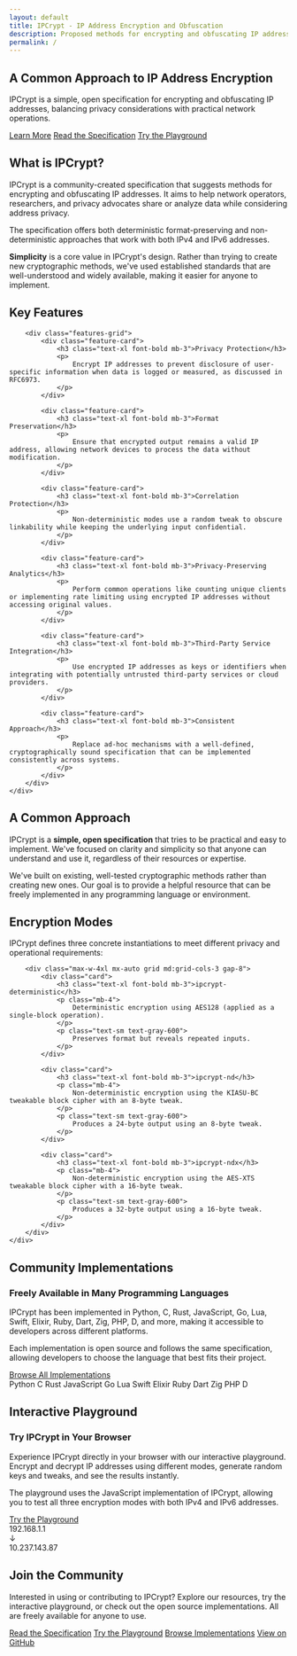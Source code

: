 ```yaml
---
layout: default
title: IPCrypt - IP Address Encryption and Obfuscation
description: Proposed methods for encrypting and obfuscating IP addresses, providing both deterministic format-preserving and non-deterministic constructions, with implementations in Python, C, Rust, JavaScript, Go, Zig, PHP, and D.
permalink: /
---
```


<section class="hero">
    <div class="container mx-auto px-4 py-12 text-center">
        <h1 class="text-4xl md:text-5xl font-bold mb-6">A Common Approach to IP Address Encryption</h1>
        <p class="text-xl max-w-3xl mx-auto mb-8">
            IPCrypt is a simple, open specification for encrypting and obfuscating IP addresses, balancing privacy considerations with practical network operations.
        </p>
        <div class="flex flex-wrap justify-center gap-4">
            <a href="{{ site.baseurl }}/about/" class="btn btn-primary">Learn More</a>
            <a href="https://datatracker.ietf.org/doc/draft-denis-ipcrypt/" class="btn btn-secondary" target="_blank" rel="noopener">Read the Specification</a>
            <a href="{{ site.baseurl }}/playground/" class="btn btn-accent">Try the Playground</a>
        </div>
    </div>
</section>

<section class="py-12 bg-white">
    <div class="container mx-auto px-4">
        <div class="max-w-3xl mx-auto">
            <h2 class="text-3xl font-bold mb-6 text-center">What is IPCrypt?</h2>
            <p class="text-lg mb-6">
                IPCrypt is a community-created specification that suggests methods for encrypting and obfuscating IP addresses. It aims to help network operators, researchers, and privacy advocates share or analyze data while considering address privacy.
            </p>
            <p class="text-lg mb-6">
                The specification offers both deterministic format-preserving and non-deterministic approaches that work with both IPv4 and IPv6 addresses.
            </p>
            <p class="text-lg mb-6">
                <strong>Simplicity</strong> is a core value in IPCrypt's design. Rather than trying to create new cryptographic methods, we've used established standards that are well-understood and widely available, making it easier for anyone to implement.
            </p>
        </div>
    </div>
</section>

<section class="py-12 bg-gray-50">
    <div class="container mx-auto px-4">
        <h2 class="text-3xl font-bold mb-12 text-center">Key Features</h2>
        
        <div class="features-grid">
            <div class="feature-card">
                <h3 class="text-xl font-bold mb-3">Privacy Protection</h3>
                <p>
                    Encrypt IP addresses to prevent disclosure of user-specific information when data is logged or measured, as discussed in RFC6973.
                </p>
            </div>
            
            <div class="feature-card">
                <h3 class="text-xl font-bold mb-3">Format Preservation</h3>
                <p>
                    Ensure that encrypted output remains a valid IP address, allowing network devices to process the data without modification.
                </p>
            </div>
            
            <div class="feature-card">
                <h3 class="text-xl font-bold mb-3">Correlation Protection</h3>
                <p>
                    Non-deterministic modes use a random tweak to obscure linkability while keeping the underlying input confidential.
                </p>
            </div>
            
            <div class="feature-card">
                <h3 class="text-xl font-bold mb-3">Privacy-Preserving Analytics</h3>
                <p>
                    Perform common operations like counting unique clients or implementing rate limiting using encrypted IP addresses without accessing original values.
                </p>
            </div>
            
            <div class="feature-card">
                <h3 class="text-xl font-bold mb-3">Third-Party Service Integration</h3>
                <p>
                    Use encrypted IP addresses as keys or identifiers when integrating with potentially untrusted third-party services or cloud providers.
                </p>
            </div>
            
            <div class="feature-card">
                <h3 class="text-xl font-bold mb-3">Consistent Approach</h3>
                <p>
                    Replace ad-hoc mechanisms with a well-defined, cryptographically sound specification that can be implemented consistently across systems.
                </p>
            </div>
        </div>
    </div>
</section>

<section class="py-12 bg-white">
    <div class="container mx-auto px-4">
        <h2 class="text-3xl font-bold mb-6 text-center">A Common Approach</h2>
        <div class="max-w-3xl mx-auto">
            <p class="text-lg mb-6">
                IPCrypt is a <strong>simple, open specification</strong> that tries to be practical and easy to implement. We've focused on clarity and simplicity so that anyone can understand and use it, regardless of their resources or expertise.
            </p>
            <p class="text-lg mb-6">
                We've built on existing, well-tested cryptographic methods rather than creating new ones. Our goal is to provide a helpful resource that can be freely implemented in any programming language or environment.
            </p>
        </div>
    </div>
</section>

<section class="py-12 bg-gray-50">
    <div class="container mx-auto px-4">
        <h2 class="text-3xl font-bold mb-6 text-center">Encryption Modes</h2>
        <p class="text-lg text-center max-w-3xl mx-auto mb-12">
            IPCrypt defines three concrete instantiations to meet different privacy and operational requirements:
        </p>
        
        <div class="max-w-4xl mx-auto grid md:grid-cols-3 gap-8">
            <div class="card">
                <h3 class="text-xl font-bold mb-3">ipcrypt-deterministic</h3>
                <p class="mb-4">
                    Deterministic encryption using AES128 (applied as a single-block operation).
                </p>
                <p class="text-sm text-gray-600">
                    Preserves format but reveals repeated inputs.
                </p>
            </div>
            
            <div class="card">
                <h3 class="text-xl font-bold mb-3">ipcrypt-nd</h3>
                <p class="mb-4">
                    Non-deterministic encryption using the KIASU-BC tweakable block cipher with an 8-byte tweak.
                </p>
                <p class="text-sm text-gray-600">
                    Produces a 24-byte output using an 8-byte tweak.
                </p>
            </div>
            
            <div class="card">
                <h3 class="text-xl font-bold mb-3">ipcrypt-ndx</h3>
                <p class="mb-4">
                    Non-deterministic encryption using the AES-XTS tweakable block cipher with a 16-byte tweak.
                </p>
                <p class="text-sm text-gray-600">
                    Produces a 32-byte output using a 16-byte tweak.
                </p>
            </div>
        </div>
    </div>
</section>

<section class="py-12 bg-gray-50">
    <div class="container mx-auto px-4">
        <h2 class="text-3xl font-bold mb-6 text-center">Community Implementations</h2>
        <div class="max-w-4xl mx-auto">
            <div class="card">
                <div class="flex flex-col md:flex-row items-center">
                    <div class="md:w-2/3 mb-6 md:mb-0 md:pr-8">
                        <h3 class="text-xl font-bold mb-3">Freely Available in Many Programming Languages</h3>
                        <p class="mb-4">
                            IPCrypt has been implemented in Python, C, Rust, JavaScript, Go, Lua, Swift, Elixir, Ruby, Dart, Zig, PHP, D, and more, making it accessible to developers across different platforms.
                        </p>
                        <p class="mb-6">
                            Each implementation is open source and follows the same specification, allowing developers to choose the language that best fits their project.
                        </p>
                        <a href="{{ site.baseurl }}/implementations/" class="btn btn-primary">Browse All Implementations</a>
                    </div>
                    <div class="md:w-1/3">
                        <div class="language-badges-container">
                            <span class="language-badge">Python</span>
                            <span class="language-badge">C</span>
                            <span class="language-badge">Rust</span>
                            <span class="language-badge">JavaScript</span>
                            <span class="language-badge">Go</span>
                            <span class="language-badge">Lua</span>
                            <span class="language-badge">Swift</span>
                            <span class="language-badge">Elixir</span>
                            <span class="language-badge">Ruby</span>
                            <span class="language-badge">Dart</span>
                            <span class="language-badge">Zig</span>
                            <span class="language-badge">PHP</span>
                            <span class="language-badge">D</span>
                        </div>
                    </div>
                </div>
            </div>
        </div>
    </div>
</section>

<section class="py-12 bg-white">
    <div class="container mx-auto px-4">
        <h2 class="text-3xl font-bold mb-6 text-center">Interactive Playground</h2>
        <div class="max-w-4xl mx-auto">
            <div class="card">
                <div class="flex flex-col md:flex-row items-center">
                    <div class="md:w-2/3 mb-6 md:mb-0 md:pr-8">
                        <h3 class="text-xl font-bold mb-3">Try IPCrypt in Your Browser</h3>
                        <p class="mb-4">
                            Experience IPCrypt directly in your browser with our interactive playground. Encrypt and decrypt IP addresses using different modes, generate random keys and tweaks, and see the results instantly.
                        </p>
                        <p class="mb-6">
                            The playground uses the JavaScript implementation of IPCrypt, allowing you to test all three encryption modes with both IPv4 and IPv6 addresses.
                        </p>
                        <a href="{{ site.baseurl }}/playground/" class="btn btn-primary">Try the Playground</a>
                    </div>
                    <div class="md:w-1/3">
                        <div class="bg-gray-100 p-4 rounded-lg text-center">
                            <div class="font-mono text-sm mb-2">192.168.1.1</div>
                            <div class="text-2xl mb-2">↓</div>
                            <div class="font-mono text-sm">10.237.143.87</div>
                        </div>
                    </div>
                </div>
            </div>
        </div>
    </div>
</section>

<section class="py-12 bg-gray-50">
    <div class="container mx-auto px-4 text-center">
        <h2 class="text-3xl font-bold mb-6">Join the Community</h2>
        <p class="text-lg max-w-3xl mx-auto mb-8">
            Interested in using or contributing to IPCrypt? Explore our resources, try the interactive playground, or check out the open source implementations. All are freely available for anyone to use.
        </p>
        <div class="flex flex-wrap justify-center gap-4">
            <a href="https://datatracker.ietf.org/doc/draft-denis-ipcrypt/" class="btn btn-secondary" target="_blank" rel="noopener">Read the Specification</a>
            <a href="{{ site.baseurl }}/playground/" class="btn btn-primary">Try the Playground</a>
            <a href="{{ site.baseurl }}/implementations/" class="btn btn-secondary">Browse Implementations</a>
            <a href="{{ site.github_repo }}" class="btn btn-primary" target="_blank" rel="noopener">View on GitHub</a>
        </div>
    </div>
</section>